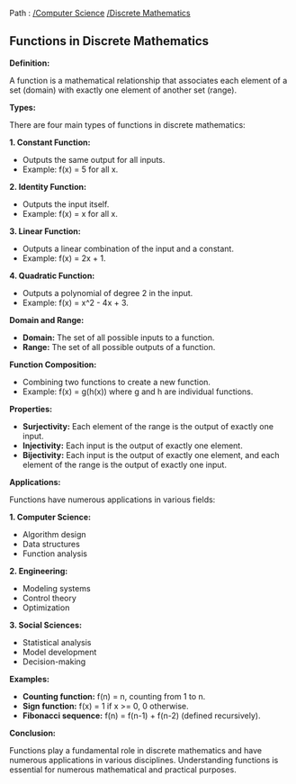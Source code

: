 Path : [/Computer Science](<..\..\index.md>) [/Discrete Mathematics](<..\index.md>)
## Functions in Discrete Mathematics

**Definition:**

A function is a mathematical relationship that associates each element of a set (domain) with exactly one element of another set (range). 


**Types:**

There are four main types of functions in discrete mathematics:

**1. Constant Function:**

- Outputs the same output for all inputs.
- Example: f(x) = 5 for all x.


**2. Identity Function:**

- Outputs the input itself.
- Example: f(x) = x for all x.


**3. Linear Function:**

- Outputs a linear combination of the input and a constant.
- Example: f(x) = 2x + 1.


**4. Quadratic Function:**

- Outputs a polynomial of degree 2 in the input.
- Example: f(x) = x^2 - 4x + 3.


**Domain and Range:**

- **Domain:** The set of all possible inputs to a function.
- **Range:** The set of all possible outputs of a function.


**Function Composition:**

- Combining two functions to create a new function.
- Example: f(x) = g(h(x)) where g and h are individual functions.


**Properties:**

- **Surjectivity:** Each element of the range is the output of exactly one input.
- **Injectivity:** Each input is the output of exactly one element.
- **Bijectivity:** Each input is the output of exactly one element, and each element of the range is the output of exactly one input.


**Applications:**

Functions have numerous applications in various fields:

**1. Computer Science:**
- Algorithm design
- Data structures
- Function analysis


**2. Engineering:**
- Modeling systems
- Control theory
- Optimization


**3. Social Sciences:**
- Statistical analysis
- Model development
- Decision-making


**Examples:**

- **Counting function:** f(n) = n, counting from 1 to n.
- **Sign function:** f(x) = 1 if x >= 0, 0 otherwise.
- **Fibonacci sequence:** f(n) = f(n-1) + f(n-2) (defined recursively).


**Conclusion:**

Functions play a fundamental role in discrete mathematics and have numerous applications in various disciplines. Understanding functions is essential for numerous mathematical and practical purposes.
